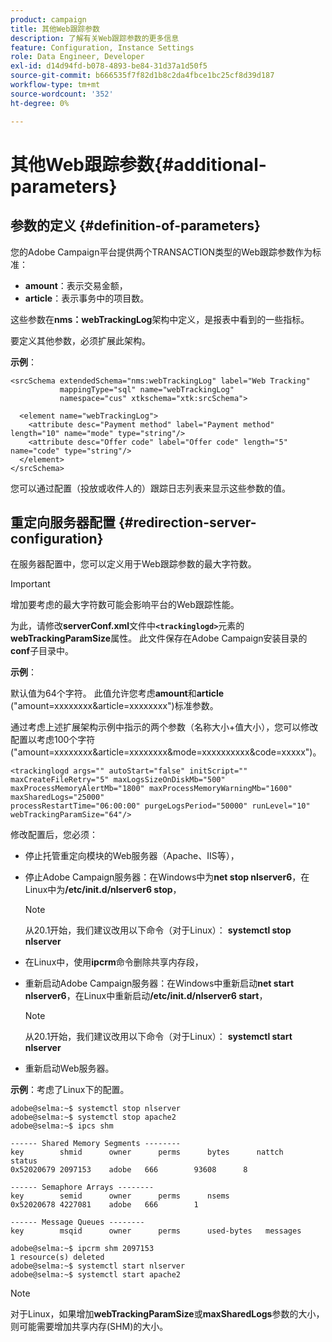 ```yaml
---
product: campaign
title: 其他Web跟踪参数
description: 了解有关Web跟踪参数的更多信息
feature: Configuration, Instance Settings
role: Data Engineer, Developer
exl-id: d14d94fd-b078-4893-be84-31d37a1d50f5
source-git-commit: b666535f7f82d1b8c2da4fbce1bc25cf8d39d187
workflow-type: tm+mt
source-wordcount: '352'
ht-degree: 0%

---
```


# 其他Web跟踪参数{#additional-parameters}

## 参数的定义 {#definition-of-parameters}

您的Adobe Campaign平台提供两个TRANSACTION类型的Web跟踪参数作为标准：

* **amount**：表示交易金额，
* **article**：表示事务中的项目数。

这些参数在&#x200B;**nms：webTrackingLog**&#x200B;架构中定义，是报表中看到的一些指标。

要定义其他参数，必须扩展此架构。

**示例**：

```
<srcSchema extendedSchema="nms:webTrackingLog" label="Web Tracking"
           mappingType="sql" name="webTrackingLog" 
           namespace="cus" xtkschema="xtk:srcSchema">

  <element name="webTrackingLog">
    <attribute desc="Payment method" label="Payment method" length="10" name="mode" type="string"/>
    <attribute desc="Offer code" label="Offer code" length="5" name="code" type="string"/>
  </element>
</srcSchema>
```

您可以通过配置（投放或收件人的）跟踪日志列表来显示这些参数的值。

## 重定向服务器配置 {#redirection-server-configuration}

在服务器配置中，您可以定义用于Web跟踪参数的最大字符数。

>[!IMPORTANT]
>
>增加要考虑的最大字符数可能会影响平台的Web跟踪性能。

为此，请修改&#x200B;**serverConf.xml**&#x200B;文件中&#x200B;**`<trackinglogd>`**&#x200B;元素的&#x200B;**webTrackingParamSize**&#x200B;属性。 此文件保存在Adobe Campaign安装目录的&#x200B;**conf**&#x200B;子目录中。

**示例**：

默认值为64个字符。 此值允许您考虑&#x200B;**amount**&#x200B;和&#x200B;**article** (&quot;amount=xxxxxxxx&amp;article=xxxxxxxx&quot;)标准参数。

通过考虑上述扩展架构示例中指示的两个参数（名称大小+值大小），您可以修改配置以考虑100个字符(&quot;amount=xxxxxxxx&amp;article=xxxxxxxx&amp;mode=xxxxxxxxxx&amp;code=xxxxx&quot;)。

```
<trackinglogd args="" autoStart="false" initScript="" maxCreateFileRetry="5" maxLogsSizeOnDiskMb="500"
maxProcessMemoryAlertMb="1800" maxProcessMemoryWarningMb="1600" maxSharedLogs="25000"
processRestartTime="06:00:00" purgeLogsPeriod="50000" runLevel="10"
webTrackingParamSize="64"/>
```

修改配置后，您必须：

* 停止托管重定向模块的Web服务器（Apache、IIS等），
* 停止Adobe Campaign服务器：在Windows中为&#x200B;**net stop nlserver6**，在Linux中为&#x200B;**/etc/init.d/nlserver6 stop**，

  >[!NOTE]
  >
  >从20.1开始，我们建议改用以下命令（对于Linux）： **systemctl stop nlserver**

* 在Linux中，使用&#x200B;**ipcrm**&#x200B;命令删除共享内存段，
* 重新启动Adobe Campaign服务器：在Windows中重新启动&#x200B;**net start nlserver6**，在Linux中重新启动&#x200B;**/etc/init.d/nlserver6 start**，

  >[!NOTE]
  >
  >从20.1开始，我们建议改用以下命令（对于Linux）： **systemctl start nlserver**

* 重新启动Web服务器。

**示例**：考虑了Linux下的配置。

```
adobe@selma:~$ systemctl stop nlserver
adobe@selma:~$ systemctl stop apache2
adobe@selma:~$ ipcs shm

------ Shared Memory Segments --------
key        shmid      owner      perms      bytes      nattch     status      
0x52020679 2097153    adobe   666        93608      8                       

------ Semaphore Arrays --------
key        semid      owner      perms      nsems     
0x52020678 4227081    adobe   666        1         

------ Message Queues --------
key        msqid      owner      perms      used-bytes   messages    

adobe@selma:~$ ipcrm shm 2097153                             
1 resource(s) deleted
adobe@selma:~$ systemctl start nlserver
adobe@selma:~$ systemctl start apache2
```

>[!NOTE]
>
>对于Linux，如果增加&#x200B;**webTrackingParamSize**&#x200B;或&#x200B;**maxSharedLogs**&#x200B;参数的大小，则可能需要增加共享内存(SHM)的大小。
